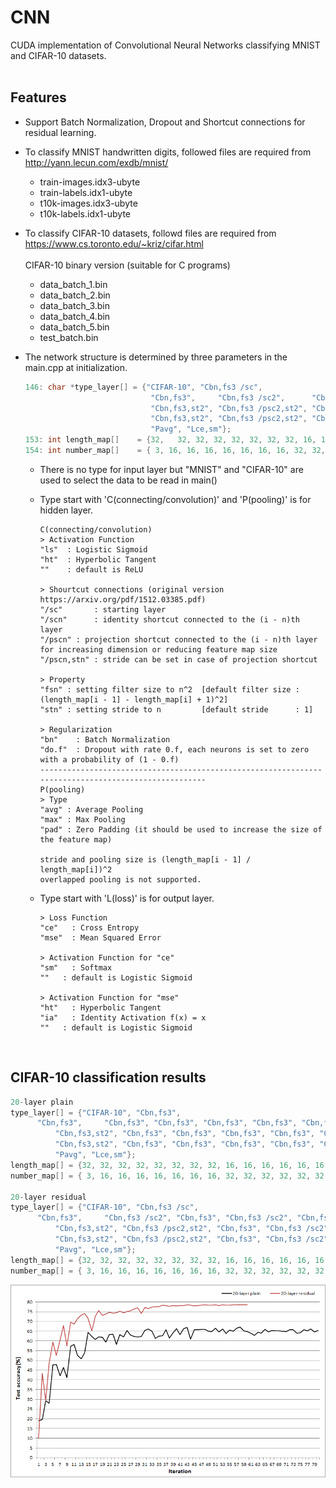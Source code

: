 # CNN
CUDA implementation of Convolutional Neural Networks classifying MNIST and CIFAR-10 datasets.</br></br>

## Features
- Support Batch Normalization, Dropout and Shortcut connections for residual learning.
- To classify MNIST handwritten digits, followed files are required from http://yann.lecun.com/exdb/mnist/
  - train-images.idx3-ubyte
  - train-labels.idx1-ubyte
  - t10k-images.idx3-ubyte
  - t10k-labels.idx1-ubyte
  
- To classify CIFAR-10 datasets, followd files are required from https://www.cs.toronto.edu/~kriz/cifar.html<br><br>
  CIFAR-10 binary version (suitable for C programs)
  - data_batch_1.bin
  - data_batch_2.bin
  - data_batch_3.bin
  - data_batch_4.bin
  - data_batch_5.bin
  - test_batch.bin

- The network structure is determined by three parameters in the main.cpp at initialization.

  ```C++
  146: char *type_layer[] = {"CIFAR-10", "Cbn,fs3 /sc",
                              "Cbn,fs3",     "Cbn,fs3 /sc2",      "Cbn,fs3", "Cbn,fs3 /sc2", "Cbn,fs3", "Cbn,fs3 /sc2",
                              "Cbn,fs3,st2", "Cbn,fs3 /psc2,st2", "Cbn,fs3", "Cbn,fs3 /sc2", "Cbn,fs3", "Cbn,fs3 /sc2",
                              "Cbn,fs3,st2", "Cbn,fs3 /psc2,st2", "Cbn,fs3", "Cbn,fs3 /sc2", "Cbn,fs3", "Cbn,fs3 /sc2",
                              "Pavg", "Lce,sm"};
  153: int length_map[]    = {32,	32, 32, 32, 32, 32, 32, 32, 16, 16, 16, 16, 16, 16,  8,  8,  8,  8,  8,  8,  1,  1};
  154: int number_map[]    = { 3, 16, 16, 16, 16, 16, 16, 16, 32, 32, 32, 32, 32, 32, 64, 64, 64, 64, 64, 64, 64, 10};
  ```  
  - There is no type for input layer but "MNIST" and "CIFAR-10" are used to select the data to be read in main()
  - Type start with 'C(connecting/convolution)' and 'P(pooling)' is for hidden layer.
  
  	```
    C(connecting/convolution)
    > Activation Function
    "ls"  : Logistic Sigmoid
    "ht"  : Hyperbolic Tangent
    ""    : default is ReLU
    
    > Shourtcut connections (original version https://arxiv.org/pdf/1512.03385.pdf)
    "/sc"   	: starting layer
    "/scn"  	: identity shortcut connected to the (i - n)th layer
    "/pscn"	: projection shortcut connected to the (i - n)th layer for increasing dimension or reducing feature map size
    "/pscn,stn" : stride can be set in case of projection shortcut
    
    > Property
    "fsn" : setting filter size to n^2  [default filter size : (length_map[i - 1] - length_map[i] + 1)^2]
    "stn" : setting stride to n         [default stride      : 1]

    > Regularization
    "bn"    : Batch Normalization
    "do.f"  : Dropout with rate 0.f, each neurons is set to zero with a probability of (1 - 0.f)
    ----------------------------------------------------------------------------------------------------
    P(pooling)
    > Type
    "avg" : Average Pooling
    "max" : Max Pooling
    "pad" : Zero Padding (it should be used to increase the size of the feature map)
    
    stride and pooling size is (length_map[i - 1] / length_map[i])^2    
    overlapped pooling is not supported.
	  ```
   - Type start with 'L(loss)' is for output layer.
   
	 ```
	 > Loss Function
	 "ce"   : Cross Entropy
	 "mse"	: Mean Squared Error
	 
	 > Activation Function for "ce"
	 "sm"	: Softmax
	 ""   : default is Logistic Sigmoid

	 > Activation Function for "mse"
	 "ht"	: Hyperbolic Tangent
	 "ia"	: Identity Activation f(x) = x
	 ""   : default is Logistic Sigmoid
	 ```
</br>

## CIFAR-10 classification results
  ```C++
  20-layer plain
  type_layer[] = {"CIFAR-10", "Cbn,fs3", 
  		"Cbn,fs3",     "Cbn,fs3", "Cbn,fs3", "Cbn,fs3", "Cbn,fs3", "Cbn,fs3",
			"Cbn,fs3,st2", "Cbn,fs3", "Cbn,fs3", "Cbn,fs3", "Cbn,fs3", "Cbn,fs3",
			"Cbn,fs3,st2", "Cbn,fs3", "Cbn,fs3", "Cbn,fs3", "Cbn,fs3", "Cbn,fs3",
			"Pavg", "Lce,sm"};
  length_map[] = {32, 32, 32, 32, 32, 32, 32, 32, 16, 16, 16, 16, 16, 16,  8,  8,  8,  8,  8,  8,  1,  1};
  number_map[] = { 3, 16, 16, 16, 16, 16, 16, 16, 32, 32, 32, 32, 32, 32, 64, 64, 64, 64, 64, 64, 64, 10};
  
  20-layer residual
  type_layer[] = {"CIFAR-10", "Cbn,fs3 /sc", 
  		"Cbn,fs3",     "Cbn,fs3 /sc2", "Cbn,fs3", "Cbn,fs3 /sc2", "Cbn,fs3", "Cbn,fs3 /sc2",
			"Cbn,fs3,st2", "Cbn,fs3 /psc2,st2", "Cbn,fs3", "Cbn,fs3 /sc2", "Cbn,fs3", "Cbn,fs3 /sc2",
			"Cbn,fs3,st2", "Cbn,fs3 /psc2,st2", "Cbn,fs3", "Cbn,fs3 /sc2", "Cbn,fs3", "Cbn,fs3 /sc2",
			"Pavg", "Lce,sm"};
  length_map[] = {32, 32, 32, 32, 32, 32, 32, 32, 16, 16, 16, 16, 16, 16,  8,  8,  8,  8,  8,  8,  1,  1};
  number_map[] = { 3, 16, 16, 16, 16, 16, 16, 16, 32, 32, 32, 32, 32, 32, 64, 64, 64, 64, 64, 64, 64, 10};
  ```
![result](/result.PNG)
